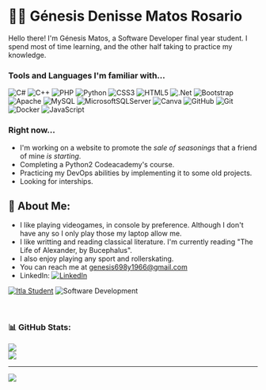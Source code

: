# 👋🏼 Génesis Denisse Matos Rosario 
Hello there! I'm Génesis Matos, a Software Developer final year student. 
I spend most of time learning, and the other half taking to practice my knowledge.

### Tools and Languages I'm familiar with...
![C#](https://img.shields.io/badge/c%23-%23239120.svg?style=for-the-badge&logo=csharp&logoColor=white) ![C++](https://img.shields.io/badge/c++-%2300599C.svg?style=for-the-badge&logo=c%2B%2B&logoColor=white) ![PHP](https://img.shields.io/badge/php-%23777BB4.svg?style=for-the-badge&logo=php&logoColor=white) ![Python](https://img.shields.io/badge/python-3670A0?style=for-the-badge&logo=python&logoColor=ffdd54) ![CSS3](https://img.shields.io/badge/css3-%231572B6.svg?style=for-the-badge&logo=css3&logoColor=white) ![HTML5](https://img.shields.io/badge/html5-%23E34F26.svg?style=for-the-badge&logo=html5&logoColor=white) ![.Net](https://img.shields.io/badge/.NET-5C2D91?style=for-the-badge&logo=.net&logoColor=white) ![Bootstrap](https://img.shields.io/badge/bootstrap-%238511FA.svg?style=for-the-badge&logo=bootstrap&logoColor=white) ![Apache](https://img.shields.io/badge/apache-%23D42029.svg?style=for-the-badge&logo=apache&logoColor=white) ![MySQL](https://img.shields.io/badge/mysql-4479A1.svg?style=for-the-badge&logo=mysql&logoColor=white) ![MicrosoftSQLServer](https://img.shields.io/badge/Microsoft%20SQL%20Server-CC2927?style=for-the-badge&logo=microsoft%20sql%20server&logoColor=white) ![Canva](https://img.shields.io/badge/Canva-%2300C4CC.svg?style=for-the-badge&logo=Canva&logoColor=white) ![GitHub](https://img.shields.io/badge/github-%23121011.svg?style=for-the-badge&logo=github&logoColor=white) ![Git](https://img.shields.io/badge/git-%23F05033.svg?style=for-the-badge&logo=git&logoColor=white) ![Docker](https://img.shields.io/badge/docker-%230db7ed.svg?style=for-the-badge&logo=docker&logoColor=white) ![JavaScript](https://img.shields.io/badge/javascript-%23323330.svg?style=for-the-badge&logo=javascript&logoColor=%23F7DF1E)


### Right now...

+ I'm working on a website to promote the _sale of seasonings_ that a friend of mine *is starting*.
+ Completing a Python2 Codeacademy's course.
+ Practicing my DevOps abilities by implementing it to some old projects.
+ Looking for interships.

## 🌱 About Me:

+ I like playing videogames, in console by preference. Although I don't have any so I only play those my laptop allow me. 
+ I like writting and reading classical literature. I'm currently reading "The Life of Alexander, by Bucephalus". 
+ I also enjoy playing any sport and rollerskating.
+ You can reach me at genesis698y1966@gmail.com
+ LinkedIn: 
[![LinkedIn](https://img.shields.io/badge/-génesis-808080?style=flat&labelColor=808080&logo=linkedin&logoColor=white)](https://www.linkedin.com/in/génesis-denisse-matos-rosario-54141a376)

[![Itla Student](https://img.shields.io/badge/Itla_Student-blue)](https://itla.edu.do)
![Software Development](https://img.shields.io/badge/Software%20Developer%20in%20process%20;D-F08787)

<br />

### 📊 GitHub Stats:
![](https://nirzak-streak-stats.vercel.app/?user=Deniz78y1966&theme=catppuccin_mocha&hide_border=false)<br/>
![](https://github-readme-stats.vercel.app/api/top-langs/?username=Deniz78y1966&theme=catppuccin_mocha&hide_border=false&include_all_commits=false&count_private=false&layout=compact)

---
[![](https://visitcount.itsvg.in/api?id=Deniz78y1966&icon=2&color=8)](https://visitcount.itsvg.in)
